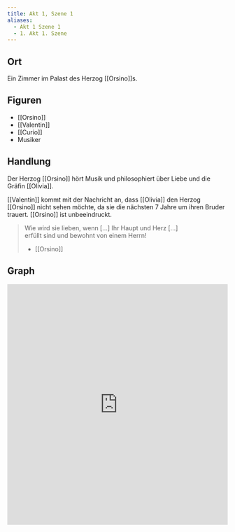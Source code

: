```yaml
---
title: Akt 1, Szene 1
aliases:
  - Akt 1 Szene 1
  - 1. Akt 1. Szene
---
```

## Ort
Ein Zimmer im Palast des Herzog [[Orsino]]s.

## Figuren
- [[Orsino]]
- [[Valentin]]
- [[Curio]]
- Musiker

## Handlung
Der Herzog [[Orsino]] hört Musik und philosophiert über Liebe und die Gräfin [[Olivia]].

[[Valentin]] kommt mit der Nachricht an, dass [[Olivia]] den Herzog [[Orsino]] nicht sehen möchte, da sie die nächsten 7 Jahre um ihren Bruder trauert. [[Orsino]] ist unbeeindruckt.

> Wie wird sie lieben, wenn [...] Ihr Haupt und Herz [...]  
> erfüllt sind und bewohnt von einem Herrn!  
> - [[Orsino]]

## Graph
<iframe src="https://catchears.github.io/was-ihr-wollt-graphs/act-1/act-1-scene-1-dark" width=100% height=550 style="border: 0;"></iframe>